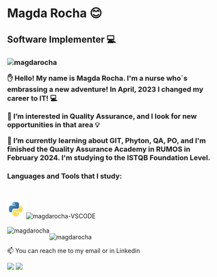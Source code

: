 # Magda Rocha :blush:

## Software Implementer :computer:


<h3 align="left"> <img src="https://komarev.com/ghpvc/?username=magdarocha&label=Profile%20views&color=0e75b6&style=flat" alt="magdarocha" />

<p align="left">

:raised_hand: Hello! My name is Magda Rocha. I'm a nurse who´s embrassing a new adventure! In April, 2023 I changed my career to IT! :computer:

👀 I’m interested in __Quality Assurance__, and I look for new opportunities in that area :bulb:

:date: I’m currently learning about GIT, Phyton, QA, PO, and I'm finished the Quality Assurance Academy in RUMOS in February 2024. I'm studying to the ISTQB Foundation Level.

<h3 align="left">Languages and Tools that I study:</h3> <br>
<p align="left"> <img src="https://raw.githubusercontent.com/devicons/devicon/master/icons/python/python-original.svg" alt="python" width="40" height="40"/>
<img align="center" alt="magdarocha-VSCODE" height="40" width="40" src="https://cdn.jsdelivr.net/gh/devicons/devicon/icons/vscode/vscode-original-wordmark.svg">

<br>
</br>

<img align="left" src="https://github-readme-stats.vercel.app/api/top-langs?username=magdarocha&show_icons=true&locale=en&layout=compact" alt="magdarocha" />
<p><img align="center" src="https://github-readme-stats.vercel.app/api?username=magdarocha&show_icons=true&locale=en" alt="magdarocha" />


📫 You can reach me to my email or in Linkedin

<p align="left">
<a href = "mailto:magda.rocha92@gmail.com"><img src="https://img.shields.io/badge/-Gmail-%23333?style=for-the-badge&logo=gmail&logoColor=white" target="_blank"></a> 
<a href="https://www.linkedin.com/in/magda--rocha/" target="_blank"><img src="https://img.shields.io/badge/-LinkedIn-%230077B5?style=for-the-badge&logo=linkedin&logoColor=white" target="_blank"></a>  


